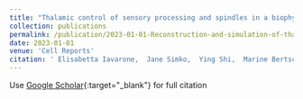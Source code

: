 ```yaml
---
title: "Thalamic control of sensory processing and spindles in a biophysical somatosensory thalamoreticular circuit model of wakefulness and sleep"
collection: publications
permalink: /publication/2023-01-01-Reconstruction-and-simulation-of-thalamoreticular-microcircuitry
date: 2023-01-01
venue: 'Cell Reports'
citation: ' Elisabetta Iavarone,  Jane Simko,  Ying Shi,  Marine Bertschy,  Mar{\&apos;\i}a Garc{\&apos;\i}a-Amado,  Polina Litvak,  Anna-Kristin Kaufmann,  Christian O{\textquoteright}Reilly,  Oren Amsalem,  Marwan Abdellah,  Grigori Chevtchenko,  Beno{\^\i}t Coste,  Jean-Denis Courcol,  Andr{\&apos;a}s Ecker,  Cyrille Favreau,  Adrien Fleury,  Werner Geit,  Michael Gevaert,  Nadir Guerrero,  Joni Herttuainen,  Genrich Ivaska,  Samuel Kerrien,  James King,  Pramod Kumbhar,  Patrycja Lurie,  Ioannis Magkanaris,  Vignayanandam Muddapu,  Jayakrishnan Nair,  Fernando Pereira,  Rodrigo Perin,  Fabien Petitjean,  Rajnish Ranjan,  Michael Reimann,  Liviu Soltuzu,  Mohameth Sy,  M. Tuncel,  Alexander Ulbrich,  Matthias Wolf,  Francisco Clasc{\&apos;a},  Henry Markram,  Sean Hill, &quot;Reconstruction and simulation of thalamoreticular microcircuitry.&quot; Celle Reports, 42(3), 2022.'
---
```

Use [Google Scholar](https://scholar.google.com/scholar?hl=en&as_sdt=0%2C41&q=Thalamic+control+of+sensory+processing+and+spindles+in+a+biophysical+somatosensory+thalamoreticular+circuit+model+of+wakefulness+and+sleep&btnG=){:target="_blank"} for full citation